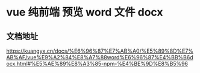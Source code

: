 # vue 纯前端 预览 word 文件 docx

## 文档地址

https://kuangyx.cn/docs/%E6%96%87%E7%AB%A0/%E5%89%8D%E7%AB%AF/vue%E9%A2%84%E8%A7%88word%E6%96%87%E4%BB%B6docx.html#%E5%AE%89%E8%A3%85-npm-%E4%BE%9D%E8%B5%96